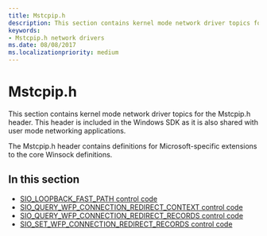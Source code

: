 ```yaml
---
title: Mstcpip.h
description: This section contains kernel mode network driver topics for the Mstcpip.h header.
keywords:
- Mstcpip.h network drivers
ms.date: 08/08/2017
ms.localizationpriority: medium
---
```


# Mstcpip.h

This section contains kernel mode network driver topics for the Mstcpip.h header. This header is included in the Windows SDK as it is also shared with user mode networking applications.

The Mstcpip.h header contains definitions for Microsoft-specific extensions to the core Winsock definitions.

## In this section

* [SIO_LOOPBACK_FAST_PATH control code](sio-loopback-fast-path.md)
* [SIO_QUERY_WFP_CONNECTION_REDIRECT_CONTEXT control code](sio-query-wfp-connection-redirect-context.md)
* [SIO_QUERY_WFP_CONNECTION_REDIRECT_RECORDS control code](sio-query-wfp-connection-redirect-records.md)
* [SIO_SET_WFP_CONNECTION_REDIRECT_RECORDS control code](sio-set-wfp-connection-redirect-records.md)



